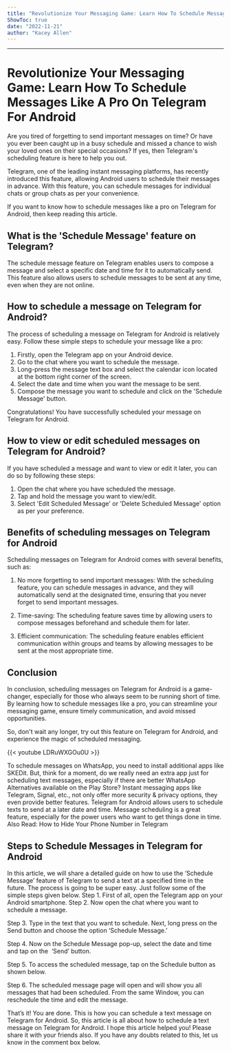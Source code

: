 ```yaml
---
title: "Revolutionize Your Messaging Game: Learn How To Schedule Messages Like A Pro On Telegram For Android"
ShowToc: true 
date: "2022-11-21"
author: "Kacey Allen"
---
```

*****
# Revolutionize Your Messaging Game: Learn How To Schedule Messages Like A Pro On Telegram For Android

Are you tired of forgetting to send important messages on time? Or have you ever been caught up in a busy schedule and missed a chance to wish your loved ones on their special occasions? If yes, then Telegram's scheduling feature is here to help you out.

Telegram, one of the leading instant messaging platforms, has recently introduced this feature, allowing Android users to schedule their messages in advance. With this feature, you can schedule messages for individual chats or group chats as per your convenience.

If you want to know how to schedule messages like a pro on Telegram for Android, then keep reading this article.

## What is the 'Schedule Message' feature on Telegram?

The schedule message feature on Telegram enables users to compose a message and select a specific date and time for it to automatically send. This feature also allows users to schedule messages to be sent at any time, even when they are not online.

## How to schedule a message on Telegram for Android?

The process of scheduling a message on Telegram for Android is relatively easy. Follow these simple steps to schedule your message like a pro:

1. Firstly, open the Telegram app on your Android device.
2. Go to the chat where you want to schedule the message.
3. Long-press the message text box and select the calendar icon located at the bottom right corner of the screen.
4. Select the date and time when you want the message to be sent.
5. Compose the message you want to schedule and click on the 'Schedule Message' button.

Congratulations! You have successfully scheduled your message on Telegram for Android.

## How to view or edit scheduled messages on Telegram for Android?

If you have scheduled a message and want to view or edit it later, you can do so by following these steps:

1. Open the chat where you have scheduled the message.
2. Tap and hold the message you want to view/edit.
3. Select 'Edit Scheduled Message' or 'Delete Scheduled Message' option as per your preference.

## Benefits of scheduling messages on Telegram for Android

Scheduling messages on Telegram for Android comes with several benefits, such as:

1. No more forgetting to send important messages: With the scheduling feature, you can schedule messages in advance, and they will automatically send at the designated time, ensuring that you never forget to send important messages.

2. Time-saving: The scheduling feature saves time by allowing users to compose messages beforehand and schedule them for later.

3. Efficient communication: The scheduling feature enables efficient communication within groups and teams by allowing messages to be sent at the most appropriate time.

## Conclusion

In conclusion, scheduling messages on Telegram for Android is a game-changer, especially for those who always seem to be running short of time. By learning how to schedule messages like a pro, you can streamline your messaging game, ensure timely communication, and avoid missed opportunities.

So, don't wait any longer, try out this feature on Telegram for Android, and experience the magic of scheduled messaging.

{{< youtube LDRuWXGOu0U >}} 



To schedule messages on WhatsApp, you need to install additional apps like SKEDit. But, think for a moment, do we really need an extra app just for scheduling text messages, especially if there are better WhatsApp Alternatives available on the Play Store? Instant messaging apps like Telegram, Signal, etc., not only offer more security & privacy options, they even provide better features.
Telegram for Android allows users to schedule texts to send at a later date and time. Message scheduling is a great feature, especially for the power users who want to get things done in time.
Also Read: How to Hide Your Phone Number in Telegram

 
## Steps to Schedule Messages in Telegram for Android


In this article, we will share a detailed guide on how to use the ‘Schedule Message’ feature of Telegram to send a text at a specified time in the future. The process is going to be super easy. Just follow some of the simple steps given below.
Step 1. First of all, open the Telegram app on your Android smartphone.
Step 2. Now open the chat where you want to schedule a message.

Step 3. Type in the text that you want to schedule. Next, long press on the Send button and choose the option ‘Schedule Message.’

Step 4. Now on the Schedule Message pop-up, select the date and time and tap on the  ‘Send’ button.

Step 5. To access the scheduled message, tap on the Schedule button as shown below.

Step 6. The scheduled message page will open and will show you all messages that had been scheduled. From the same Window, you can reschedule the time and edit the message.

That’s it! You are done. This is how you can schedule a text message on Telegram for Android.
So, this article is all about how to schedule a text message on Telegram for Android. I hope this article helped you! Please share it with your friends also. If you have any doubts related to this, let us know in the comment box below.





